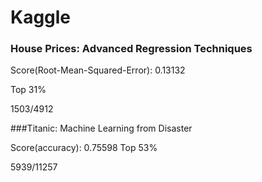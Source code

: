 # Kaggle

### House Prices: Advanced Regression Techniques

  Score(Root-Mean-Squared-Error): 0.13132
  
  Top 31%
  
  1503/4912


###Titanic: Machine Learning from Disaster

  Score(accuracy): 0.75598 
  Top 53%
  
  5939/11257
  
  
  
